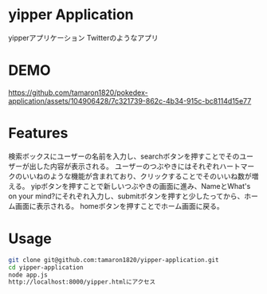 #  yipper Application

yipperアプリケーション
Twitterのようなアプリ

# DEMO

https://github.com/tamaron1820/pokedex-application/assets/104906428/7c321739-862c-4b34-915c-bc8114d15e77


# Features
検索ボックスにユーザーの名前を入力し、searchボタンを押すことでそのユーザーが出した内容が表示される。
ユーザーのつぶやきにはそれぞれハートマークのいいねのような機能が含まれており、クリックすることでそのいいね数が増える。
yipボタンを押すことで新しいつぶやきの画面に進み、NameとWhat's on your mind?にそれぞれ入力し、submitボタンを押すと少したってから、ホーム画面に表示される。
homeボタンを押すことでホーム画面に戻る。

# Usage
```bash
git clone git@github.com:tamaron1820/yipper-application.git
cd yipper-application
node app.js
http://localhost:8000/yipper.htmlにアクセス
```
